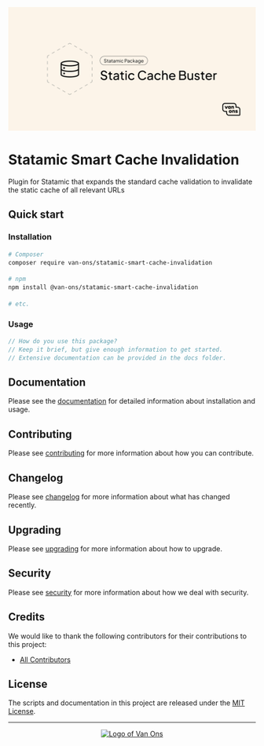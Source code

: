 <p align="center"><img src="art/social-card.png" alt="Social card of Statamic Smart Cache Invalidation"></p>

# Statamic Smart Cache Invalidation

<!-- BADGES -->

Plugin for Statamic that expands the standard cache validation to invalidate the static cache of all relevant URLs

## Quick start

### Installation

```bash
# Composer
composer require van-ons/statamic-smart-cache-invalidation

# npm
npm install @van-ons/statamic-smart-cache-invalidation

# etc.
```

### Usage

```php
// How do you use this package?
// Keep it brief, but give enough information to get started.
// Extensive documentation can be provided in the docs folder.
```

## Documentation

Please see the [documentation] for detailed information about installation and usage.

## Contributing

Please see [contributing] for more information about how you can contribute.

## Changelog

Please see [changelog] for more information about what has changed recently.

## Upgrading

Please see [upgrading] for more information about how to upgrade.

## Security

Please see [security] for more information about how we deal with security.

## Credits

We would like to thank the following contributors for their contributions to this project:

- [All Contributors][all-contributors]

## License

The scripts and documentation in this project are released under the [MIT License][license].

---

<p align="center"><a href="https://van-ons.nl/" target="_blank"><img src="https://opensource.van-ons.nl/files/cow.png" width="50" alt="Logo of Van Ons"></a></p>

[documentation]: docs
[contributing]: CONTRIBUTING.md
[changelog]: CHANGELOG.md
[upgrading]: UPGRADING.md
[security]: SECURITY.md
[email]: mailto:opensource@van-ons.nl
[all-contributors]: ../../contributors
[license]: LICENSE.md